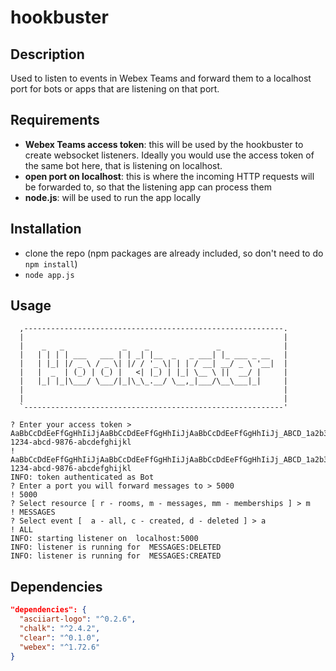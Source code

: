 # hookbuster
## Description
Used to listen to events in Webex Teams and forward them to a localhost port for bots or apps that are listening on that port.

## Requirements

* **Webex Teams access token**: this will be used by the hookbuster to create websocket listeners. Ideally you would use the access token of the same bot here, that is listening on localhost.
* **open port on localhost**: this is where the incoming HTTP requests will be forwarded to, so that the listening app can process them
* **node.js**: will be used to run the app locally

## Installation
* clone the repo (npm packages are already included, so don't need to do ```npm install```)
* ```node app.js```

## Usage

```
  ,----------------------------------------------------------.
  |                                                          |
  |    _   _             _    _               _              |
  |   | | | | ___   ___ | | _| |__  _   _ ___| |_ ___ _ __   |
  |   | |_| |/ _ \ / _ \| |/ / '_ \| | | / __| __/ _ \ '__|  |
  |   |  _  | (_) | (_) |   <| |_) | |_| \__ \ ||  __/ |     |
  |   |_| |_|\___/ \___/|_|\_\_.__/ \__,_|___/\__\___|_|     |
  |                                                          |
  |                                                          |
  `----------------------------------------------------------'

? Enter your access token > AaBbCcDdEeFfGgHhIiJjAaBbCcDdEeFfGgHhIiJjAaBbCcDdEeFfGgHhIiJj_ABCD_1a2b3c4d-1234-abcd-9876-abcdefghijkl
! AaBbCcDdEeFfGgHhIiJjAaBbCcDdEeFfGgHhIiJjAaBbCcDdEeFfGgHhIiJj_ABCD_1a2b3c4d-1234-abcd-9876-abcdefghijkl
INFO: token authenticated as Bot
? Enter a port you will forward messages to > 5000
! 5000
? Select resource [ r - rooms, m - messages, mm - memberships ] > m
! MESSAGES
? Select event [  a - all, c - created, d - deleted ] > a
! ALL
INFO: starting listener on  localhost:5000 
INFO: listener is running for  MESSAGES:DELETED 
INFO: listener is running for  MESSAGES:CREATED 
```

## Dependencies

```json
"dependencies": {
  "asciiart-logo": "^0.2.6",
  "chalk": "^2.4.2",
  "clear": "^0.1.0",
  "webex": "^1.72.6"
}
```
